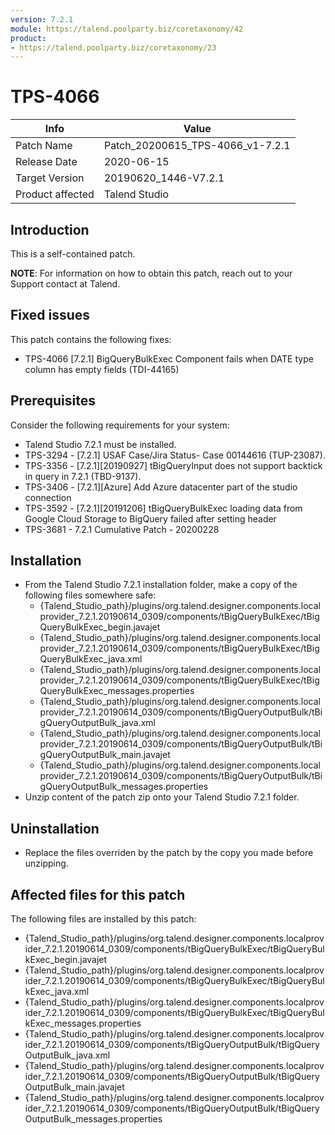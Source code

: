 ```yaml
---
version: 7.2.1
module: https://talend.poolparty.biz/coretaxonomy/42
product:
- https://talend.poolparty.biz/coretaxonomy/23
---
```


# TPS-4066

| Info             | Value |
| ---------------- | ---------------- |
| Patch Name       | Patch\_20200615_TPS-4066\_v1-7.2.1 |
| Release Date     | 2020-06-15 |
| Target Version   | 20190620\_1446-V7.2.1 |
| Product affected | Talend Studio |

## Introduction

This is a self-contained patch.

**NOTE**: For information on how to obtain this patch, reach out to your Support contact at Talend.

## Fixed issues

This patch contains the following fixes:

- TPS-4066 [7.2.1] BigQueryBulkExec Component fails when DATE type column has empty fields (TDI-44165)

## Prerequisites

Consider the following requirements for your system:

- Talend Studio 7.2.1 must be installed.
- TPS-3294 - [7.2.1] USAF Case/Jira Status- Case 00144616 (TUP-23087).
- TPS-3356 - [7.2.1][20190927] tBigQueryInput does not support backtick in query in 7.2.1 (TBD-9137).
- TPS-3406 - [7.2.1][Azure] Add Azure datacenter part of the studio connection
- TPS-3592 - [7.2.1][20191206] tBigQueryBulkExec loading data from Google Cloud Storage to BigQuery failed after setting header
- TPS-3681 - 7.2.1 Cumulative Patch - 20200228

## Installation
- From the Talend Studio 7.2.1 installation folder, make a copy of the following files somewhere safe:
    - {Talend_Studio_path}/plugins/org.talend.designer.components.localprovider_7.2.1.20190614_0309/components/tBigQueryBulkExec/tBigQueryBulkExec_begin.javajet
    - {Talend_Studio_path}/plugins/org.talend.designer.components.localprovider_7.2.1.20190614_0309/components/tBigQueryBulkExec/tBigQueryBulkExec_java.xml
    - {Talend_Studio_path}/plugins/org.talend.designer.components.localprovider_7.2.1.20190614_0309/components/tBigQueryBulkExec/tBigQueryBulkExec_messages.properties
    - {Talend_Studio_path}/plugins/org.talend.designer.components.localprovider_7.2.1.20190614_0309/components/tBigQueryOutputBulk/tBigQueryOutputBulk_java.xml
    - {Talend_Studio_path}/plugins/org.talend.designer.components.localprovider_7.2.1.20190614_0309/components/tBigQueryOutputBulk/tBigQueryOutputBulk_main.javajet
    - {Talend_Studio_path}/plugins/org.talend.designer.components.localprovider_7.2.1.20190614_0309/components/tBigQueryOutputBulk/tBigQueryOutputBulk_messages.properties
- Unzip content of the patch zip onto your Talend Studio 7.2.1 folder.

## Uninstallation

- Replace the files overriden by the patch by the copy you made before unzipping.

## Affected files for this patch

The following files are installed by this patch:

- {Talend_Studio_path}/plugins/org.talend.designer.components.localprovider_7.2.1.20190614_0309/components/tBigQueryBulkExec/tBigQueryBulkExec_begin.javajet
- {Talend_Studio_path}/plugins/org.talend.designer.components.localprovider_7.2.1.20190614_0309/components/tBigQueryBulkExec/tBigQueryBulkExec_java.xml
- {Talend_Studio_path}/plugins/org.talend.designer.components.localprovider_7.2.1.20190614_0309/components/tBigQueryBulkExec/tBigQueryBulkExec_messages.properties
- {Talend_Studio_path}/plugins/org.talend.designer.components.localprovider_7.2.1.20190614_0309/components/tBigQueryOutputBulk/tBigQueryOutputBulk_java.xml
- {Talend_Studio_path}/plugins/org.talend.designer.components.localprovider_7.2.1.20190614_0309/components/tBigQueryOutputBulk/tBigQueryOutputBulk_main.javajet
- {Talend_Studio_path}/plugins/org.talend.designer.components.localprovider_7.2.1.20190614_0309/components/tBigQueryOutputBulk/tBigQueryOutputBulk_messages.properties
